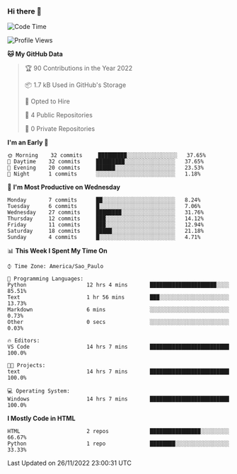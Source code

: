 ### Hi there 👋

<!--
**igabriel-gb/igabriel-gb** is a ✨ _special_ ✨ repository because its `README.md` (this file) appears on your GitHub profile.

Here are some ideas to get you started:

- 🔭 I’m currently working on ...
- 🌱 I’m currently learning ...
- 👯 I’m looking to collaborate on ...
- 🤔 I’m looking for help with ...
- 💬 Ask me about ...
- 📫 How to reach me: ...
- 😄 Pronouns: ...
- ⚡ Fun fact: ...
-->

<!--START_SECTION:waka-->
![Code Time](http://img.shields.io/badge/Code%20Time-36%20hrs%2036%20mins-blue)

![Profile Views](http://img.shields.io/badge/Profile%20Views-6-blue)

**🐱 My GitHub Data** 

> 🏆 90 Contributions in the Year 2022
 > 
> 📦 1.7 kB Used in GitHub's Storage 
 > 
> 💼 Opted to Hire
 > 
> 📜 4 Public Repositories 
 > 
> 🔑 0 Private Repositories  
 > 
**I'm an Early 🐤** 

```text
🌞 Morning    32 commits     █████████░░░░░░░░░░░░░░░░   37.65% 
🌇 Daytime    32 commits     █████████░░░░░░░░░░░░░░░░   37.65% 
🌃 Evening    20 commits     ██████░░░░░░░░░░░░░░░░░░░   23.53% 
🌙 Night      1 commits      ░░░░░░░░░░░░░░░░░░░░░░░░░   1.18%

```
📅 **I'm Most Productive on Wednesday** 

```text
Monday       7 commits      ██░░░░░░░░░░░░░░░░░░░░░░░   8.24% 
Tuesday      6 commits      █░░░░░░░░░░░░░░░░░░░░░░░░   7.06% 
Wednesday    27 commits     ████████░░░░░░░░░░░░░░░░░   31.76% 
Thursday     12 commits     ███░░░░░░░░░░░░░░░░░░░░░░   14.12% 
Friday       11 commits     ███░░░░░░░░░░░░░░░░░░░░░░   12.94% 
Saturday     18 commits     █████░░░░░░░░░░░░░░░░░░░░   21.18% 
Sunday       4 commits      █░░░░░░░░░░░░░░░░░░░░░░░░   4.71%

```


📊 **This Week I Spent My Time On** 

```text
⌚︎ Time Zone: America/Sao_Paulo

💬 Programming Languages: 
Python                   12 hrs 4 mins       █████████████████████░░░░   85.51% 
Text                     1 hr 56 mins        ███░░░░░░░░░░░░░░░░░░░░░░   13.73% 
Markdown                 6 mins              ░░░░░░░░░░░░░░░░░░░░░░░░░   0.73% 
Other                    0 secs              ░░░░░░░░░░░░░░░░░░░░░░░░░   0.03%

🔥 Editors: 
VS Code                  14 hrs 7 mins       █████████████████████████   100.0%

🐱‍💻 Projects: 
text                     14 hrs 7 mins       █████████████████████████   100.0%

💻 Operating System: 
Windows                  14 hrs 7 mins       █████████████████████████   100.0%

```

**I Mostly Code in HTML** 

```text
HTML                     2 repos             ████████████████░░░░░░░░░   66.67% 
Python                   1 repo              ████████░░░░░░░░░░░░░░░░░   33.33%

```



 Last Updated on 26/11/2022 23:00:31 UTC
<!--END_SECTION:waka-->
